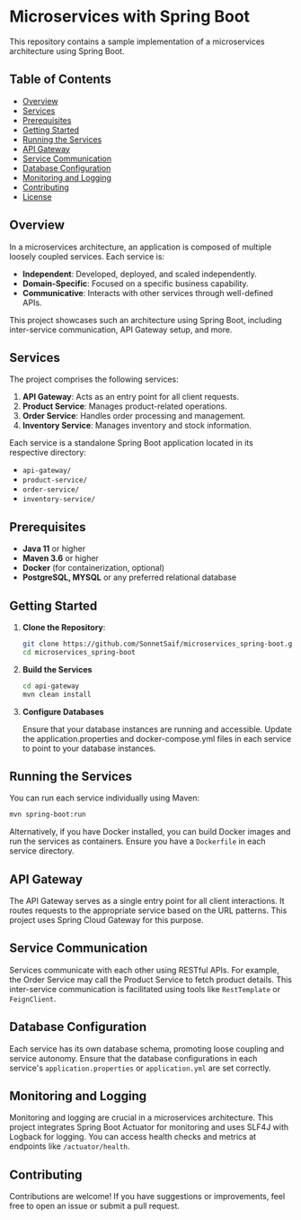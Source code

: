 # Microservices with Spring Boot

This repository contains a sample implementation of a microservices architecture using Spring Boot.

## Table of Contents

- [Overview](#overview)
- [Services](#services)
- [Prerequisites](#prerequisites)
- [Getting Started](#getting-started)
- [Running the Services](#running-the-services)
- [API Gateway](#api-gateway)
- [Service Communication](#service-communication)
- [Database Configuration](#database-configuration)
- [Monitoring and Logging](#monitoring-and-logging)
- [Contributing](#contributing)
- [License](#license)

## Overview

In a microservices architecture, an application is composed of multiple loosely coupled services. Each service is:

- **Independent**: Developed, deployed, and scaled independently.
- **Domain-Specific**: Focused on a specific business capability.
- **Communicative**: Interacts with other services through well-defined APIs.

This project showcases such an architecture using Spring Boot, including inter-service communication, API Gateway setup, and more.

## Services

The project comprises the following services:

1. **API Gateway**: Acts as an entry point for all client requests.
2. **Product Service**: Manages product-related operations.
3. **Order Service**: Handles order processing and management.
4. **Inventory Service**: Manages inventory and stock information.

Each service is a standalone Spring Boot application located in its respective directory:

- `api-gateway/`
- `product-service/`
- `order-service/`
- `inventory-service/`

## Prerequisites

- **Java 11** or higher
- **Maven 3.6** or higher
- **Docker** (for containerization, optional)
- **PostgreSQL, MYSQL** or any preferred relational database

## Getting Started

1. **Clone the Repository**:

   ```bash
   git clone https://github.com/SonnetSaif/microservices_spring-boot.git
   cd microservices_spring-boot

2. **Build the Services**

   ```bash
   cd api-gateway
   mvn clean install

3. **Configure Databases**

   Ensure that your database instances are running and accessible. Update the application.properties and docker-compose.yml files in each service to point to your database instances.


## Running the Services

You can run each service individually using Maven:

```bash
mvn spring-boot:run
```

Alternatively, if you have Docker installed, you can build Docker images and run the services as containers. Ensure you have a `Dockerfile` in each service directory.

## API Gateway

The API Gateway serves as a single entry point for all client interactions. It routes requests to the appropriate service based on the URL patterns. This project uses Spring Cloud Gateway for this purpose.

## Service Communication

Services communicate with each other using RESTful APIs. For example, the Order Service may call the Product Service to fetch product details. This inter-service communication is facilitated using tools like `RestTemplate` or `FeignClient`.

## Database Configuration

Each service has its own database schema, promoting loose coupling and service autonomy. Ensure that the database configurations in each service's `application.properties` or `application.yml` are set correctly.

## Monitoring and Logging

Monitoring and logging are crucial in a microservices architecture. This project integrates Spring Boot Actuator for monitoring and uses SLF4J with Logback for logging. You can access health checks and metrics at endpoints like `/actuator/health`.

## Contributing

Contributions are welcome! If you have suggestions or improvements, feel free to open an issue or submit a pull request.
